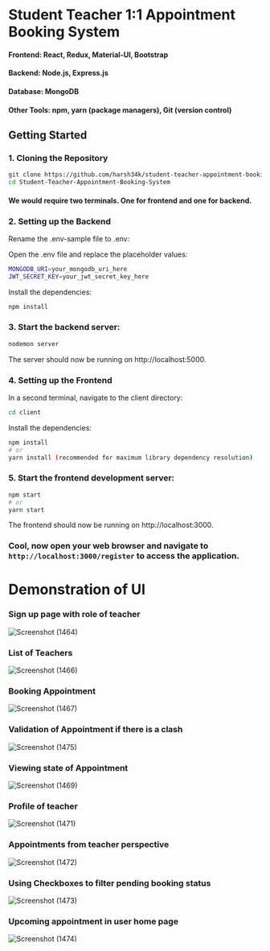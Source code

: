 # Student Teacher 1:1 Appointment Booking System

#### Frontend: React, Redux, Material-UI, Bootstrap

#### Backend: Node.js, Express.js

#### Database: MongoDB

#### Other Tools: npm, yarn (package managers), Git (version control)


## Getting Started

### 1. Cloning the Repository

```bash
git clone https://github.com/harsh34k/student-teacher-appointment-booking-system.git
cd Student-Teacher-Appointment-Booking-System
```

#### We would require two terminals. One for frontend and one for backend.

### 2. Setting up the Backend


Rename the .env-sample file to .env:

Open the .env file and replace the placeholder values:
```bash
MONGODB_URI=your_mongodb_uri_here
JWT_SECRET_KEY=your_jwt_secret_key_here
```
Install the dependencies:
```bash
npm install
```

### 3. Start the backend server:
```bash
nodemon server
```
The server should now be running on http://localhost:5000.

### 4. Setting up the Frontend
In a second terminal, navigate to the client directory:
```bash
cd client
```

Install the dependencies:
```bash
npm install
# or
yarn install (recommended for maximum library dependency resolution)
```

### 5. Start the frontend development server:
```bash
npm start
# or
yarn start
```
The frontend should now be running on http://localhost:3000.

### Cool, now open your web browser and navigate to `http://localhost:3000/register` to access the application.



# Demonstration of UI

### Sign up page with role of teacher
![Screenshot (1464)](https://github.com/coder-zs-cse/Student-Teacher-Appointment-Booking-System/assets/75170293/b4c3d000-2c48-4615-b9d7-881d0d02263f)
### List of Teachers
![Screenshot (1466)](https://github.com/coder-zs-cse/Student-Teacher-Appointment-Booking-System/assets/75170293/f2a82974-1fd6-4b01-9353-2f776959e063)
### Booking Appointment
![Screenshot (1467)](https://github.com/coder-zs-cse/Student-Teacher-Appointment-Booking-System/assets/75170293/173efd16-75c2-4537-9975-4427c0ec4e23)
### Validation of Appointment if there is a clash
![Screenshot (1475)](https://github.com/coder-zs-cse/Student-Teacher-Appointment-Booking-System/assets/75170293/d2e99597-3ff5-492f-95c8-250cd6665500)
### Viewing state of Appointment
![Screenshot (1469)](https://github.com/coder-zs-cse/Student-Teacher-Appointment-Booking-System/assets/75170293/83d071e4-9d97-45f0-83ba-d2136cf54dee)
### Profile of teacher
![Screenshot (1471)](https://github.com/coder-zs-cse/Student-Teacher-Appointment-Booking-System/assets/75170293/96fcff13-c65d-498b-a3bd-30c4fd433bf8)
### Appointments from teacher perspective
![Screenshot (1472)](https://github.com/coder-zs-cse/Student-Teacher-Appointment-Booking-System/assets/75170293/71899ac0-e8dd-4cf2-bfc4-751504826a8f)
### Using Checkboxes to filter pending booking status 
![Screenshot (1473)](https://github.com/coder-zs-cse/Student-Teacher-Appointment-Booking-System/assets/75170293/1ce33dfd-c282-4fb7-9309-9358e2c4b146)
### Upcoming appointment in user home page
![Screenshot (1474)](https://github.com/coder-zs-cse/Student-Teacher-Appointment-Booking-System/assets/75170293/c0a75d35-a6bd-484b-b327-ba14b5518c89)


